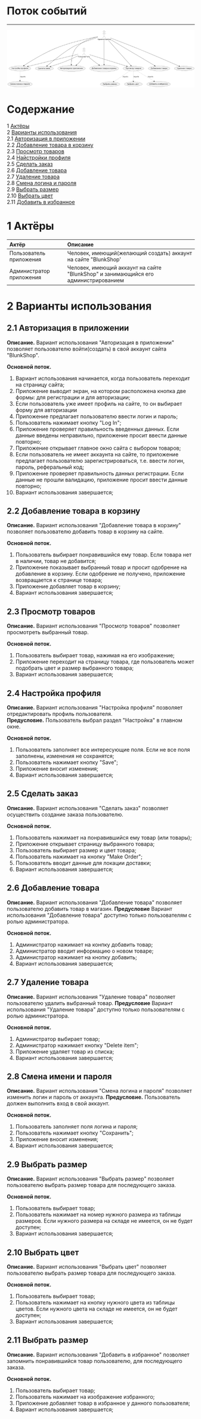 # Поток событий
---

![UseCase](../images/UseCaseDiagram.png)

# Содержание
1 [Актёры](#1) <br>
2 [Варианты использования](#2) <br>
2.1 [Авторизация в приложении](#2.1) <br>
2.2 [Добавление товара в корзину](#2.2) <br>
2.3 [Просмотр товаров](#2.3) <br>
2.4 [Найстройки профиля](#2.4) <br>
2.5 [Сделать заказ](#2.5) <br>
2.6 [Добавление товара](#2.6) <br>
2.7 [Удаление товара](#2.7) <br>
2.8 [Смена логина и пароля](#2.8) <br>
2.9 [Выбрать размер](#2.9) <br>
2.10 [Выбрать цвет](#2.10) <br>
2.11 [Добавить в избранное](#2.11) <br>
<a name="1"/>

# 1 Актёры

| Актёр | Описание |
|:--|:--|
| Пользователь приложения | Человек, имеющий(желающий создать) аккаунт на сайте "BlunkShop' |
| Администратор приложения |  Человек, имеющий аккаунт на сайте "BlunkShop" и занимающийся его администрированием |

<a name="2"/>

# 2 Варианты использования

<a name="2.1"/>

## 2.1 Авторизация в приложении

**Описание.** Вариант использования "Авторизация в приложении" позволяет пользователю войти(создать) в свой аккаунт сайта "BlunkShop".  

**Основной поток.**
1. Вариант использования начинается, когда пользователь переходит на страницу сайта;
2. Приложение выводит экран, на котором расположена кнопка две формы: для регистрации и для авторизации;
3. Если пользователь уже имеет профиль на сайте, то он выбирает форму для авторизации
4. Приложение предлагает пользователю ввести логин и пароль;
5. Пользователь нажимает кнопку "Log In";
6. Приложение проверяет правильность введенных данных. Если данные введены неправильно, приложение просит ввести данные повторно;
7. Приложение открывает главное окно сайта с выбором товаров;
8. Если пользователь не имеет аккаунта на сайте, то приложение предлагает пользователю зарегистрироваться, т.е. ввести логин, пароль, реферальный код;
9. Приложение проверяет правильность данных регистрации. Если данные не прошли валидацию, приложение просит ввести данные повторно;
10. Вариант использования завершается;

<a name="2.2"/>

## 2.2 Добавление товара в корзину

**Описание.** Вариант использования "Добавление товара в корзину" позволяет пользователю добавить товар в корзину на сайте.  

**Основной поток.**
1. Пользователь выбирает понравившийся ему товар. Если товара нет в наличии, товар не добавится;
2. Приложение показывает выбранный товар и просит одобрение на добавление в корзину. Если одобрение не получено, приложение возвращается к странице товара;
3. Приложение добавляет товар в корзину;
4. Вариант использования завершается;


<a name="2.3"/>

## 2.3 Просмотр товаров

**Описание.** Вариант использования "Просмотр товаров" позволяет просмотреть выбранный товар.  

**Основной поток.**
1. Пользователь выбирает товар, нажимая на его изображение;
2. Приложение переходит на страницу товара, где пользователь может подобрать цвет и размер выбранного товара;
3. Вариант использования завершается;

<a name="2.4"/>

## 2.4 Настройка профиля

**Описание.** Вариант использования "Настройка профиля" позволяет отредактировать профиль пользователя.  
**Предусловие.** Пользователь выбрал раздел "Настройка" в главном окне.

**Основной поток.**
1. Пользователь заполняет все интересующие поля. Если не все поля заполнены, изменения не сохранятся;
2. Пользователь нажимает кнопку "Save";
3. Приложение вносит изменения;
4. Вариант использования завершается;

<a name="2.5"/>

## 2.5 Сделать заказ

**Описание.** Вариант использования "Сделать заказ" позволяет осуществить создание заказа пользователю.

**Основной поток.**
1. Пользователь нажимает на понравившийся ему товар (или товары);
2. Приложение открывает страницу выбранного товара;
3. Пользователь выбирает размер и цвет товара;
4. Пользователь нажимает на кнопку "Make Order";
5. Пользователь вводит данные для локации доставки;
6. Вариант использования завершается;

<a name="2.6"/>

## 2.6 Добавление товара

**Описание.** Вариант использования "Добавление товара" позволяет пользователю добавить товар в магазин.
**Предусловие** Вариант использования "Добавление товара" доступно только пользователям с ролью администратора.

**Основной поток.**
1. Администратор нажимает на конпку добавить товар;
2. Администратор вводит информацию о новом товаре;
3. Администратор нажимает на кнопку добавить;
4. Вариант использования завершается;

<a name="2.7"/>

## 2.7 Удаление товара

**Описание.** Вариант использования "Удаление товара" позволяет пользователю удалить выбранный товар.
**Предусловие** Вариант использования "Удаление товара" доступно только пользователям с ролью администратора.

**Основной поток.**
1. Администратор выбирает товар;
2. Администратор нажимает кнопку "Delete item";
3. Приложение удаляет товар из списка;
4. Вариант использования завершается;

<a name="2.8"/>

## 2.8 Смена имени и пароля

**Описание.** Вариант использования "Смена логина и пароля" позволяет изменить логин и пароль от аккаунта.
**Предусловие.** Пользователь должен выполнить вход в свой аккаунт.

**Основной поток.**
1. Пользователь заполняет поля логина и пароля;
2. Пользователь нажимает кнопку "Сохранить";
3. Приложение вносит изменения;
4. Вариант использования завершается;
 
<a name="2.9"/>

## 2.9 Выбрать размер

**Описание.** Вариант использования "Выбрать размер" позволяет пользователю выбрать размер товара для последующего заказа.

**Основной поток.**
1. Пользователь выбирает товар;
2. Пользователь нажимает на номер нужного размера из таблицы размеров. Если нужного размера на складе не имеется, он не будет доступен;
3. Вариант использования завершается;

<a name="2.10"/>

## 2.10 Выбрать цвет

**Описание.** Вариант использования "Выбрать цвет" позволяет пользователю выбрать размер товара для последующего заказа.

**Основной поток.**
1. Пользователь выбирает товар;
2. Пользователь нажимает на кнопку нужного цвета из таблицы цветов. Если нужного цвета на складе не имеется, он не будет доступен;
3. Вариант использования завершается;

<a name="2.11"/>

## 2.11 Выбрать размер

**Описание.** Вариант использования "Добавить в избранное" позволяет запомнить понравившийся товар пользователю, для последующего заказа.

**Основной поток.**
1. Пользователь выбирает товар;
2. Пользователь нажимает на изображение избранного;
3. Приложение добавляет товар в избранное у данного пользователя;
4. Вариант использования завершается;



